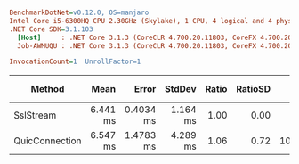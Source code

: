 ``` ini

BenchmarkDotNet=v0.12.0, OS=manjaro 
Intel Core i5-6300HQ CPU 2.30GHz (Skylake), 1 CPU, 4 logical and 4 physical cores
.NET Core SDK=3.1.103
  [Host]     : .NET Core 3.1.3 (CoreCLR 4.700.20.11803, CoreFX 4.700.20.12001), X64 RyuJIT
  Job-AWMUQU : .NET Core 3.1.3 (CoreCLR 4.700.20.11803, CoreFX 4.700.20.12001), X64 RyuJIT

InvocationCount=1  UnrollFactor=1  

```
|         Method |     Mean |     Error |   StdDev | Ratio | RatioSD |     Gen 0 | Gen 1 | Gen 2 |  Allocated |
|--------------- |---------:|----------:|---------:|------:|--------:|----------:|------:|------:|-----------:|
|      SslStream | 6.441 ms | 0.4034 ms | 1.164 ms |  1.00 |    0.00 |         - |     - |     - |   18.66 KB |
| QuicConnection | 6.547 ms | 1.4783 ms | 4.289 ms |  1.06 |    0.72 | 1000.0000 |     - |     - | 4172.26 KB |
